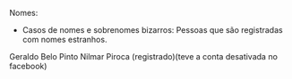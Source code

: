 Nomes:
- Casos de nomes e sobrenomes bizarros: Pessoas que são registradas com nomes estranhos.

Geraldo Belo Pinto
Nilmar Piroca (registrado)(teve a conta desativada no facebook)

